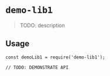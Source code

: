 # `demo-lib1`

> TODO: description

## Usage

```
const demoLib1 = require('demo-lib1');

// TODO: DEMONSTRATE API
```
